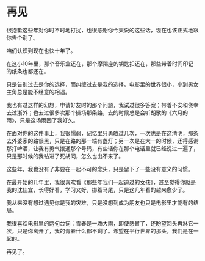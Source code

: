 # 再见

<Topbar link="https://music.163.com/song?id=1917620161&userid=330298275"  date="2021-02-08" />

很抱歉这些年对你时不时地打扰，也很感谢你今天说的这些话，现在也该正式地跟你告个别了。  
  
咱们认识到现在也快十年了。  
  
在这小10年里，那个音乐盒还在，那个摩羯座的钥匙扣还在，那些带着时间印记的纸条也都还在。  
  
只是告别过去是你的选择，而纠缠过去是我的选择。电影里的世界很小，小到男女主角总是能不经意的相遇。  
  
我也有过这样的幻想，申请好友时的那个问题，我试过很多答案；带着不安和侥幸去过浙外；也去过很多次那个操场那条路，去的时候总是会听胡歌的《六月的雨》，只是这场雨困了我好久。  
  
在面对你的这件事上，我很懦弱，记忆里只勇敢过几次，一次也是在这清明，那条去外婆家的路很黑，只是在路的那一端有盏灯；另一次是在大一的时候，还得感谢那打啤酒，让我有勇气拨通那个号码，有些话你在那个电话里就已经说过一遍了，只是那时候的我钻进了死胡同，怎么也出不来了。  
  
这些年，我也没有了非要在一起不可的念头，只是留下了一些没有意义的习惯。  
  
在最开始的几年里，我很喜欢看《那些年我们一起追过的女孩》，甚至觉得你就是我的沈佳宜，长得好看，学习又好，绑着马尾，只是这几年看的越来愈少了。  
  
我从来没有想过遇见你是我的灾难，只是没想到成为朋友也只是电影里才能有的结局。  
  
我很喜欢电影里的两句台词：青春是一场大雨，即使感冒了，还盼望回头再淋它一次，只是你离开了，我的青春什么都不剩了。希望在平行世界的那头，我们是在一起的。
  
再见了。

<!-- 侯丽娜。   -->
